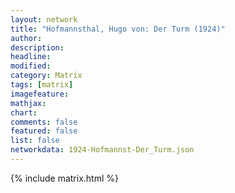 ```yaml
---
layout: network
title: "Hofmannsthal, Hugo von: Der Turm (1924)"
author:
description:
headline:
modified:
category: Matrix
tags: [matrix]
imagefeature: 
mathjax: 
chart: 
comments: false
featured: false
list: false
networkdata: 1924-Hofmannst-Der_Turm.json
---
```

{% include matrix.html %}
